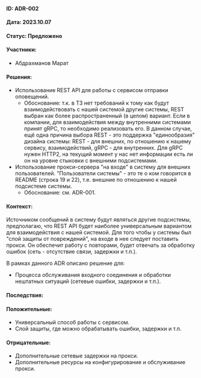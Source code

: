 #### ID: ADR-002


#### Дата: 2023.10.07


#### Статус: Предложено


#### Участники:
* Абдрахманов Марат


#### Решения:
* Использование REST API для работы с сервисом отправки оповещений.
    * Обоснование: т.к. в ТЗ нет требований к тому как будут взаимодействовать с нашей системой другие системы, REST выбран как более распространенный (в целом) вариант. Если в компании, для взаимодействия между внутренними системами принят gRPC, то необходимо реализовать его. В данном случае, ещё одна причина выбора REST - это поддержка "единообразия" дизайна системы: REST - для внешних, по отношению к нашему сервису, взаимодействий, gRPC - для внутренних. Для gRPC нужен HTTP2, на текущий момент у нас нет информации есть ли он на уровне стыковки с внешними подсистемами.
* Использование прокси-сервера "на входе" в систему для внешних пользователей. "Пользователи системы" - это те о ком говорится в README (строка 19 и 22), т.е. внешние по отношению к нашей подсистеме системы.
    * Обоснование: см. ADR-001.


#### Контекст:
Источником сообщений в систему будут являться другие подсистемы, предполагаю, что REST API будет наиболее универсальным вариантом для взаимодействия с нашей системой.
Для того чтобы у системы был "слой защиты от повреждений", на входе в нее следует поставить прокси. Он обеспечит работу с повторами, будет отвечать за обработку ошибок (сеть - отсутствие связи, задержки и т.п.).


В рамках данного ADR описано решение для:
- Процесса обслуживания входного соединения и обработки нештатных ситуаций (сетевые ошибки, задержки и т.п.).


#### Последствия:


#### Положительные:
* Универсальный способ работы с сервисом.
* Слой защиты, где можно обрабатывать ошибки, задержки и т.п.


#### Отрицательные:
* Дополнительные сетевые задержки на прокси.
* Дополнительные ресурсы на конфигурирование и обслуживание прокси.